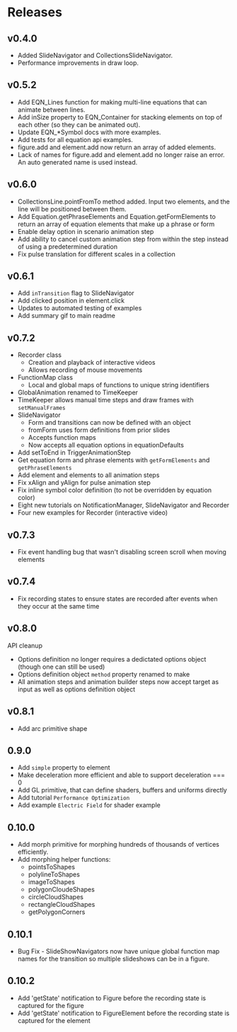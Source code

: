 # Releases

## v0.4.0
* Added SlideNavigator and CollectionsSlideNavigator.
* Performance improvements in draw loop.

## v0.5.2
* Add EQN_Lines function for making multi-line equations that can animate between lines.
* Add inSize property to EQN_Container for stacking elements on top of each other (so they can be animated out).
* Update EQN_*Symbol docs with more examples.
* Add tests for all equation api examples.
* figure.add and element.add now return an array of added elements.
* Lack of names for figure.add and element.add no longer raise an error. An auto generated name is used instead. 

## v0.6.0
* CollectionsLine.pointFromTo method added. Input two elements, and the line will be positioned between them.
* Add Equation.getPhraseElements and Equation.getFormElements to return an array of equation elements that make up a phrase or form
* Enable delay option in scenario animation step
* Add ability to cancel custom animation step from within the step instead of using a predetermined duration
* Fix pulse translation for different scales in a collection

## v0.6.1
* Add `inTransition` flag to SlideNavigator
* Add clicked position in element.click
* Updates to automated testing of examples
* Add summary gif to main readme


## v0.7.2
* Recorder class
   - Creation and playback of interactive videos
   - Allows recording of mouse movements
* FunctionMap class
   - Local and global maps of functions to unique string identifiers
* GlobalAnimation renamed to TimeKeeper
* TimeKeeper allows manual time steps and draw frames with `setManualFrames`
* SlideNavigator
   - Form and transitions can now be defined with an object
   - fromForm uses form definitions from prior slides
   - Accepts function maps
   - Now accepts all equation options in equationDefaults
* Add setToEnd in TriggerAnimationStep
* Get equation form and phrase elements with `getFormElements` and `getPhraseElements`
* Add element and elements to all animation steps
* Fix xAlign and yAlign for pulse animation step
* Fix inline symbol color definition (to not be overridden by equation color)
* Eight new tutorials on NotificationManager, SlideNavigator and Recorder
* Four new examples for Recorder (interactive video)

## v0.7.3
* Fix event handling bug that wasn't disabling screen scroll when moving elements

## v0.7.4
* Fix recording states to ensure states are recorded after events when they occur at the same time

## v0.8.0

API cleanup

* Options definition no longer requires a dedictated options object (though one can still be used)
* Options definition object `method` property renamed to make 
* All animation steps and animation builder steps now accept target as input as well as options definition object

## v0.8.1

* Add arc primitive shape

## 0.9.0

* Add `simple` property to element
* Make deceleration more efficient and able to support deceleration === 0
* Add GL primitive, that can define shaders, buffers and uniforms directly
* Add tutorial `Performance Optimization`
* Add example `Electric Field` for shader example

## 0.10.0
* Add morph primitive for morphing hundreds of thousands of vertices efficiently.
* Add morphing helper functions:
   - pointsToShapes
   - polylineToShapes
   - imageToShapes
   - polygonCloudeShapes
   - circleCloudShapes
   - rectangleCloudShapes
   - getPolygonCorners

## 0.10.1
* Bug Fix - SlideShowNavigators now have unique global function map names for the transition so multiple slideshows can be in a figure.

## 0.10.2
* Add 'getState' notification to Figure before the recording state is captured for the figure
* Add 'getState' notification to FigureElement before the recording state is captured for the element
